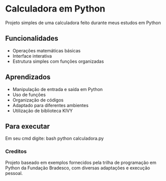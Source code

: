 # Calculadora em Python 

Projeto simples de uma calculadora feito durante meus estudos em Python

## Funcionalidades
- Operações matemáticas básicas
- Interface interativa
- Estrutura simples com funções organizadas

## Aprendizados
- Manipulação de entrada e saída em Python
- Uso de funções
- Organização de códigos
- Adaptado para diferentes ambientes
- Utilização de biblioteca KIVY

## Para executar
Em seu cmd digite:
bash
python calculadora.py

### Creditos
Projeto baseado em exemplos fornecidos pela trilha de programação em Python da Fundação Bradesco, com diversas adaptações e execução pessoal.
